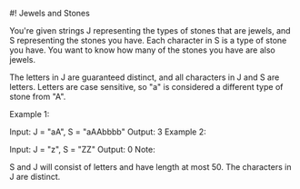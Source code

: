 #! Jewels and Stones

You're given strings J representing the types of stones that are jewels, and S 
representing the stones you have.  Each character in S is a type of stone you 
have.  You want to know how many of the stones you have are also jewels.

The letters in J are guaranteed distinct, and all characters in J and S are 
letters. Letters are case sensitive, so "a" is considered a different type of 
stone from "A".

Example 1:

Input: J = "aA", S = "aAAbbbb"
Output: 3
Example 2:

Input: J = "z", S = "ZZ"
Output: 0
Note:

S and J will consist of letters and have length at most 50.
The characters in J are distinct.